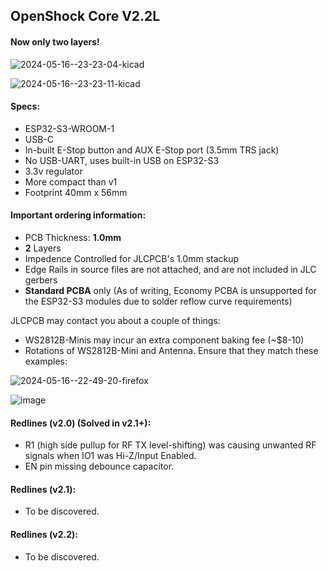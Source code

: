 ## OpenShock Core V2.2L

#### Now only two layers!

![2024-05-16--23-23-04-kicad](https://github.com/OpenShock/Hardware/assets/20761757/a8fd416f-7b06-49a0-95c0-545dd6f24fcb)

![2024-05-16--23-23-11-kicad](https://github.com/OpenShock/Hardware/assets/20761757/cfb0b30f-23d7-49a5-80b2-9c677b2c6607)

#### Specs:
- ESP32-S3-WROOM-1
- USB-C
- In-built E-Stop button and AUX E-Stop port (3.5mm TRS jack)
- No USB-UART, uses built-in USB on ESP32-S3
- 3.3v regulator
- More compact than v1
- Footprint 40mm x 56mm

#### Important ordering information:
- PCB Thickness: **1.0mm**
- **2** Layers
- Impedence Controlled for JLCPCB's 1.0mm stackup
- Edge Rails in source files are not attached, and are not included in JLC gerbers
- **Standard PCBA** only (As of writing, Economy PCBA is unsupported for the ESP32-S3 modules due to solder reflow curve requirements)

JLCPCB may contact you about a couple of things:

- WS2812B-Minis may incur an extra component baking fee (~$8-10)
- Rotations of WS2812B-Mini and Antenna. Ensure that they match these examples:

![2024-05-16--22-49-20-firefox](https://github.com/OpenShock/Hardware/assets/20761757/bad84f53-0470-4866-86c6-6435b8a50218)

![image](https://github.com/OpenShock/Hardware/assets/20761757/bbf42ef5-77e4-412e-a156-4f9997add13c)


#### Redlines (v2.0) (Solved in v2.1+):
- R1 (high side pullup for RF TX level-shifting) was causing unwanted RF signals when IO1 was Hi-Z/Input Enabled.
- EN pin missing debounce capacitor.

#### Redlines (v2.1):
- To be discovered.

#### Redlines (v2.2):
- To be discovered.